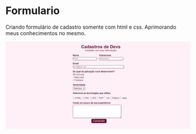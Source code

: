 # Formulario
Criando formulário de cadastro somente com html e css. Aprimorando meus conhecimentos no mesmo.

<img src="cadastro.PNG">
